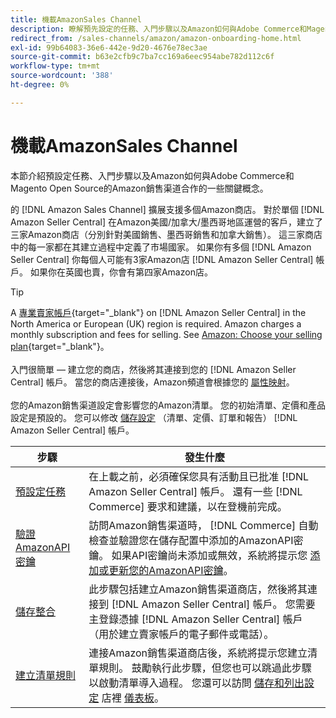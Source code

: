 ```yaml
---
title: 機載AmazonSales Channel
description: 瞭解預先設定的任務、入門步驟以及Amazon如何與Adobe Commerce和Magento Open Source的AmazonSales Channel合作。
redirect_from: /sales-channels/amazon/amazon-onboarding-home.html
exl-id: 99b64083-36e6-442e-9d20-4676e78ec3ae
source-git-commit: b63e2cfb9c7ba7cc169a6eec954abe782d112c6f
workflow-type: tm+mt
source-wordcount: '388'
ht-degree: 0%

---
```


# 機載AmazonSales Channel

本節介紹預設定任務、入門步驟以及Amazon如何與Adobe Commerce和Magento Open Source的Amazon銷售渠道合作的一些關鍵概念。

的 [!DNL Amazon Sales Channel] 擴展支援多個Amazon商店。 對於單個 [!DNL Amazon Seller Central] 在Amazon美國/加拿大/墨西哥地區運營的客戶，建立了三家Amazon商店（分別針對美國銷售、墨西哥銷售和加拿大銷售）。 這三家商店中的每一家都在其建立過程中定義了市場國家。 如果你有多個 [!DNL Amazon Seller Central] 你每個人可能有3家Amazon店 [!DNL Amazon Seller Central] 帳戶。 如果你在英國也賣，你會有第四家Amazon店。

>[!TIP]
>
>A [專業賣家帳戶](https://sell.amazon.com/){target="_blank"} on [!DNL Amazon Seller Central] in the North America or European (UK) region is required. Amazon charges a monthly subscription and fees for selling. See [Amazon: Choose your selling plan](https://sell.amazon.com/pricing.html){target="_blank"}。<br><br>
>入門很簡單 — 建立您的商店，然後將其連接到您的 [!DNL Amazon Seller Central] 帳戶。
>當您的商店連接後，Amazon頻道會根據您的 [屬性映射](./attributes-view.md)。<br><br>
>您的Amazon銷售渠道設定會影響您的Amazon清單。 您的初始清單、定價和產品設定是預設的。 您可以修改 [儲存設定](./ob-store-review.md) （清單、定價、訂單和報告） [!DNL Amazon Seller Central] 帳戶。

| 步驟 | 發生什麼 |
|--- |--- |
| [預設定任務](./amazon-pre-setup-tasks.md) | 在上載之前，必須確保您具有活動且已批准 [!DNL Amazon Seller Central] 帳戶。 還有一些 [!DNL Commerce] 要求和建議，以在登機前完成。 |
| [驗證AmazonAPI密鑰](./amazon-verify-api-key.md) | 訪問Amazon銷售渠道時， [!DNL Commerce] 自動檢查並驗證您在儲存配置中添加的AmazonAPI密鑰。 如果API密鑰尚未添加或無效，系統將提示您 [添加或更新您的AmazonAPI密鑰](./amazon-verify-api-key.md)。 |
| [儲存整合](./store-integration.md) | 此步驟包括建立Amazon銷售渠道商店，然後將其連接到 [!DNL Amazon Seller Central] 帳戶。 您需要主登錄憑據 [!DNL Amazon Seller Central] 帳戶（用於建立賣家帳戶的電子郵件或電話）。 |
| [建立清單規則](./ob-create-listing-rule.md) | 連接Amazon銷售渠道商店後，系統將提示您建立清單規則。 鼓勵執行此步驟，但您也可以跳過此步驟以啟動清單導入過程。 您還可以訪問 [儲存和列出設定](./ob-store-review.md) 店裡 [儀表板](./amazon-store-dashboard.md)。 |
